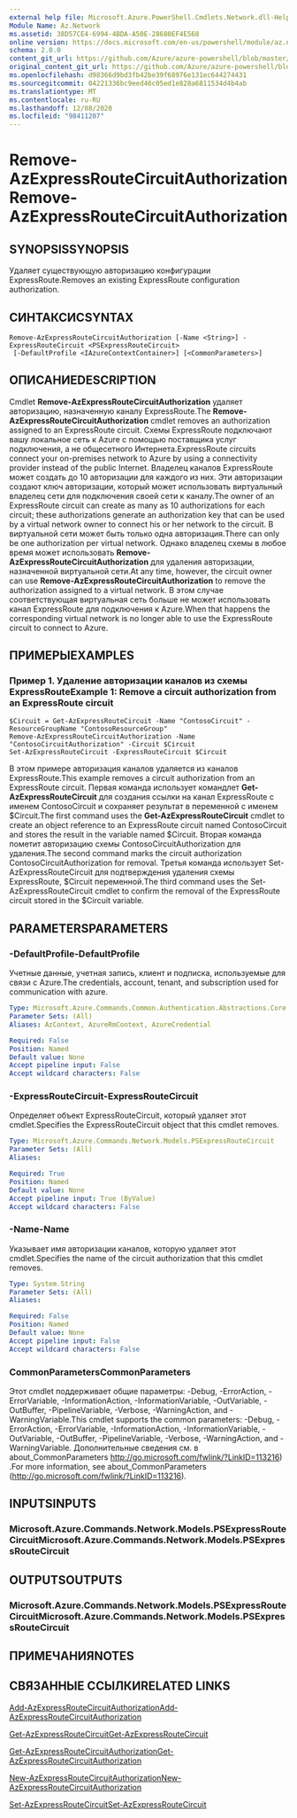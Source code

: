 ```yaml
---
external help file: Microsoft.Azure.PowerShell.Cmdlets.Network.dll-Help.xml
Module Name: Az.Network
ms.assetid: 38D57CE4-6994-4BDA-A50E-28680EF4E568
online version: https://docs.microsoft.com/en-us/powershell/module/az.network/remove-azexpressroutecircuitauthorization
schema: 2.0.0
content_git_url: https://github.com/Azure/azure-powershell/blob/master/src/Network/Network/help/Remove-AzExpressRouteCircuitAuthorization.md
original_content_git_url: https://github.com/Azure/azure-powershell/blob/master/src/Network/Network/help/Remove-AzExpressRouteCircuitAuthorization.md
ms.openlocfilehash: d98366d9bd3fb42be39f68976e131ec644274431
ms.sourcegitcommit: 04221336bc9eed46c05ed1e828a6811534d4b4ab
ms.translationtype: MT
ms.contentlocale: ru-RU
ms.lasthandoff: 12/08/2020
ms.locfileid: "98411207"
---
```

# <span data-ttu-id="8bf7d-101">Remove-AzExpressRouteCircuitAuthorization</span><span class="sxs-lookup"><span data-stu-id="8bf7d-101">Remove-AzExpressRouteCircuitAuthorization</span></span>

## <span data-ttu-id="8bf7d-102">SYNOPSIS</span><span class="sxs-lookup"><span data-stu-id="8bf7d-102">SYNOPSIS</span></span>
<span data-ttu-id="8bf7d-103">Удаляет существующую авторизацию конфигурации ExpressRoute.</span><span class="sxs-lookup"><span data-stu-id="8bf7d-103">Removes an existing ExpressRoute configuration authorization.</span></span>

## <span data-ttu-id="8bf7d-104">СИНТАКСИС</span><span class="sxs-lookup"><span data-stu-id="8bf7d-104">SYNTAX</span></span>

```
Remove-AzExpressRouteCircuitAuthorization [-Name <String>] -ExpressRouteCircuit <PSExpressRouteCircuit>
 [-DefaultProfile <IAzureContextContainer>] [<CommonParameters>]
```

## <span data-ttu-id="8bf7d-105">ОПИСАНИЕ</span><span class="sxs-lookup"><span data-stu-id="8bf7d-105">DESCRIPTION</span></span>
<span data-ttu-id="8bf7d-106">Cmdlet **Remove-AzExpressRouteCircuitAuthorization** удаляет авторизацию, назначенную каналу ExpressRoute.</span><span class="sxs-lookup"><span data-stu-id="8bf7d-106">The **Remove-AzExpressRouteCircuitAuthorization** cmdlet removes an authorization assigned to an ExpressRoute circuit.</span></span> <span data-ttu-id="8bf7d-107">Схемы ExpressRoute подключают вашу локальное сеть к Azure с помощью поставщика услуг подключения, а не общесетного Интернета.</span><span class="sxs-lookup"><span data-stu-id="8bf7d-107">ExpressRoute circuits connect your on-premises network to Azure by using a connectivity provider instead of the public Internet.</span></span> <span data-ttu-id="8bf7d-108">Владелец каналов ExpressRoute может создать до 10 авторизации для каждого из них. Эти авторизации создают ключ авторизации, который может использовать виртуальный владелец сети для подключения своей сети к каналу.</span><span class="sxs-lookup"><span data-stu-id="8bf7d-108">The owner of an ExpressRoute circuit can create as many as 10 authorizations for each circuit; these authorizations generate an authorization key that can be used by a virtual network owner to connect his or her network to the circuit.</span></span> <span data-ttu-id="8bf7d-109">В виртуальной сети может быть только одна авторизация.</span><span class="sxs-lookup"><span data-stu-id="8bf7d-109">There can only be one authorization per virtual network.</span></span> <span data-ttu-id="8bf7d-110">Однако владелец схемы в любое время может использовать **Remove-AzExpressRouteCircuitAuthorization** для удаления авторизации, назначенной виртуальной сети.</span><span class="sxs-lookup"><span data-stu-id="8bf7d-110">At any time, however, the circuit owner can use **Remove-AzExpressRouteCircuitAuthorization** to remove the authorization assigned to a virtual network.</span></span> <span data-ttu-id="8bf7d-111">В этом случае соответствующая виртуальная сеть больше не может использовать канал ExpressRoute для подключения к Azure.</span><span class="sxs-lookup"><span data-stu-id="8bf7d-111">When that happens the corresponding virtual network is no longer able to use the ExpressRoute circuit to connect to Azure.</span></span>

## <span data-ttu-id="8bf7d-112">ПРИМЕРЫ</span><span class="sxs-lookup"><span data-stu-id="8bf7d-112">EXAMPLES</span></span>

### <span data-ttu-id="8bf7d-113">Пример 1. Удаление авторизации каналов из схемы ExpressRoute</span><span class="sxs-lookup"><span data-stu-id="8bf7d-113">Example 1: Remove a circuit authorization from an ExpressRoute circuit</span></span>
```
$Circuit = Get-AzExpressRouteCircuit -Name "ContosoCircuit" -ResourceGroupName "ContosoResourceGroup"
Remove-AzExpressRouteCircuitAuthorization -Name "ContosoCircuitAuthorization" -Circuit $Circuit
Set-AzExpressRouteCircuit -ExpressRouteCircuit $Circuit
```

<span data-ttu-id="8bf7d-114">В этом примере авторизация каналов удаляется из каналов ExpressRoute.</span><span class="sxs-lookup"><span data-stu-id="8bf7d-114">This example removes a circuit authorization from an ExpressRoute circuit.</span></span> <span data-ttu-id="8bf7d-115">Первая команда использует командлет **Get-AzExpressRouteCircuit** для создания ссылки на канал ExpressRoute с именем ContosoCircuit и сохраняет результат в переменной с именем $Circuit.</span><span class="sxs-lookup"><span data-stu-id="8bf7d-115">The first command uses the **Get-AzExpressRouteCircuit** cmdlet to create an object reference to an ExpressRoute circuit named ContosoCircuit and stores the result in the variable named $Circuit.</span></span>
<span data-ttu-id="8bf7d-116">Вторая команда пометит авторизацию схемы ContosoCircuitAuthorization для удаления.</span><span class="sxs-lookup"><span data-stu-id="8bf7d-116">The second command marks the circuit authorization ContosoCircuitAuthorization for removal.</span></span>
<span data-ttu-id="8bf7d-117">Третья команда использует Set-AzExpressRouteCircuit для подтверждения удаления схемы ExpressRoute, $Circuit переменной.</span><span class="sxs-lookup"><span data-stu-id="8bf7d-117">The third command uses the Set-AzExpressRouteCircuit cmdlet to confirm the removal of the ExpressRoute circuit stored in the $Circuit variable.</span></span>

## <span data-ttu-id="8bf7d-118">PARAMETERS</span><span class="sxs-lookup"><span data-stu-id="8bf7d-118">PARAMETERS</span></span>

### <span data-ttu-id="8bf7d-119">-DefaultProfile</span><span class="sxs-lookup"><span data-stu-id="8bf7d-119">-DefaultProfile</span></span>
<span data-ttu-id="8bf7d-120">Учетные данные, учетная запись, клиент и подписка, используемые для связи с Azure.</span><span class="sxs-lookup"><span data-stu-id="8bf7d-120">The credentials, account, tenant, and subscription used for communication with azure.</span></span>

```yaml
Type: Microsoft.Azure.Commands.Common.Authentication.Abstractions.Core.IAzureContextContainer
Parameter Sets: (All)
Aliases: AzContext, AzureRmContext, AzureCredential

Required: False
Position: Named
Default value: None
Accept pipeline input: False
Accept wildcard characters: False
```

### <span data-ttu-id="8bf7d-121">-ExpressRouteCircuit</span><span class="sxs-lookup"><span data-stu-id="8bf7d-121">-ExpressRouteCircuit</span></span>
<span data-ttu-id="8bf7d-122">Определяет объект ExpressRouteCircuit, который удаляет этот cmdlet.</span><span class="sxs-lookup"><span data-stu-id="8bf7d-122">Specifies the ExpressRouteCircuit object that this cmdlet removes.</span></span>

```yaml
Type: Microsoft.Azure.Commands.Network.Models.PSExpressRouteCircuit
Parameter Sets: (All)
Aliases:

Required: True
Position: Named
Default value: None
Accept pipeline input: True (ByValue)
Accept wildcard characters: False
```

### <span data-ttu-id="8bf7d-123">-Name</span><span class="sxs-lookup"><span data-stu-id="8bf7d-123">-Name</span></span>
<span data-ttu-id="8bf7d-124">Указывает имя авторизации каналов, которую удаляет этот cmdlet.</span><span class="sxs-lookup"><span data-stu-id="8bf7d-124">Specifies the name of the circuit authorization that this cmdlet removes.</span></span>

```yaml
Type: System.String
Parameter Sets: (All)
Aliases:

Required: False
Position: Named
Default value: None
Accept pipeline input: False
Accept wildcard characters: False
```

### <span data-ttu-id="8bf7d-125">CommonParameters</span><span class="sxs-lookup"><span data-stu-id="8bf7d-125">CommonParameters</span></span>
<span data-ttu-id="8bf7d-126">Этот cmdlet поддерживает общие параметры: -Debug, -ErrorAction, -ErrorVariable, -InformationAction, -InformationVariable, -OutVariable, -OutBuffer, -PipelineVariable, -Verbose, -WarningAction, and -WarningVariable.</span><span class="sxs-lookup"><span data-stu-id="8bf7d-126">This cmdlet supports the common parameters: -Debug, -ErrorAction, -ErrorVariable, -InformationAction, -InformationVariable, -OutVariable, -OutBuffer, -PipelineVariable, -Verbose, -WarningAction, and -WarningVariable.</span></span> <span data-ttu-id="8bf7d-127">Дополнительные сведения см. в about_CommonParameters http://go.microsoft.com/fwlink/?LinkID=113216) .</span><span class="sxs-lookup"><span data-stu-id="8bf7d-127">For more information, see about_CommonParameters (http://go.microsoft.com/fwlink/?LinkID=113216).</span></span>

## <span data-ttu-id="8bf7d-128">INPUTS</span><span class="sxs-lookup"><span data-stu-id="8bf7d-128">INPUTS</span></span>

### <span data-ttu-id="8bf7d-129">Microsoft.Azure.Commands.Network.Models.PSExpressRouteCircuit</span><span class="sxs-lookup"><span data-stu-id="8bf7d-129">Microsoft.Azure.Commands.Network.Models.PSExpressRouteCircuit</span></span>

## <span data-ttu-id="8bf7d-130">OUTPUTS</span><span class="sxs-lookup"><span data-stu-id="8bf7d-130">OUTPUTS</span></span>

### <span data-ttu-id="8bf7d-131">Microsoft.Azure.Commands.Network.Models.PSExpressRouteCircuit</span><span class="sxs-lookup"><span data-stu-id="8bf7d-131">Microsoft.Azure.Commands.Network.Models.PSExpressRouteCircuit</span></span>

## <span data-ttu-id="8bf7d-132">ПРИМЕЧАНИЯ</span><span class="sxs-lookup"><span data-stu-id="8bf7d-132">NOTES</span></span>

## <span data-ttu-id="8bf7d-133">СВЯЗАННЫЕ ССЫЛКИ</span><span class="sxs-lookup"><span data-stu-id="8bf7d-133">RELATED LINKS</span></span>

[<span data-ttu-id="8bf7d-134">Add-AzExpressRouteCircuitAuthorization</span><span class="sxs-lookup"><span data-stu-id="8bf7d-134">Add-AzExpressRouteCircuitAuthorization</span></span>](./Add-AzExpressRouteCircuitAuthorization.md)

[<span data-ttu-id="8bf7d-135">Get-AzExpressRouteCircuit</span><span class="sxs-lookup"><span data-stu-id="8bf7d-135">Get-AzExpressRouteCircuit</span></span>](./Get-AzExpressRouteCircuit.md)

[<span data-ttu-id="8bf7d-136">Get-AzExpressRouteCircuitAuthorization</span><span class="sxs-lookup"><span data-stu-id="8bf7d-136">Get-AzExpressRouteCircuitAuthorization</span></span>](./Get-AzExpressRouteCircuitAuthorization.md)

[<span data-ttu-id="8bf7d-137">New-AzExpressRouteCircuitAuthorization</span><span class="sxs-lookup"><span data-stu-id="8bf7d-137">New-AzExpressRouteCircuitAuthorization</span></span>](./New-AzExpressRouteCircuitAuthorization.md)

[<span data-ttu-id="8bf7d-138">Set-AzExpressRouteCircuit</span><span class="sxs-lookup"><span data-stu-id="8bf7d-138">Set-AzExpressRouteCircuit</span></span>](./Set-AzExpressRouteCircuit.md)
